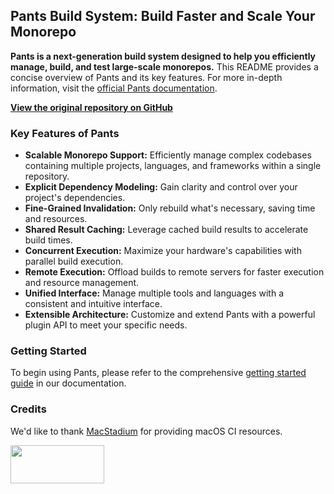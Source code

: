 ## Pants Build System: Build Faster and Scale Your Monorepo

**Pants is a next-generation build system designed to help you efficiently manage, build, and test large-scale monorepos.** This README provides a concise overview of Pants and its key features. For more in-depth information, visit the [official Pants documentation](https://www.pantsbuild.org/).

**[View the original repository on GitHub](https://github.com/pantsbuild/pants)**

### Key Features of Pants

*   **Scalable Monorepo Support:** Efficiently manage complex codebases containing multiple projects, languages, and frameworks within a single repository.
*   **Explicit Dependency Modeling:** Gain clarity and control over your project's dependencies.
*   **Fine-Grained Invalidation:**  Only rebuild what's necessary, saving time and resources.
*   **Shared Result Caching:**  Leverage cached build results to accelerate build times.
*   **Concurrent Execution:**  Maximize your hardware's capabilities with parallel build execution.
*   **Remote Execution:**  Offload builds to remote servers for faster execution and resource management.
*   **Unified Interface:**  Manage multiple tools and languages with a consistent and intuitive interface.
*   **Extensible Architecture:** Customize and extend Pants with a powerful plugin API to meet your specific needs.

### Getting Started

To begin using Pants, please refer to the comprehensive [getting started guide](https://www.pantsbuild.org/stable/docs/getting-started) in our documentation.

### Credits

We'd like to thank [MacStadium](https://www.macstadium.com/) for providing macOS CI resources.

<img width="150" height="61" src="https://uploads-ssl.webflow.com/5ac3c046c82724970fc60918/5c019d917bba312af7553b49_MacStadium-developerlogo.png">